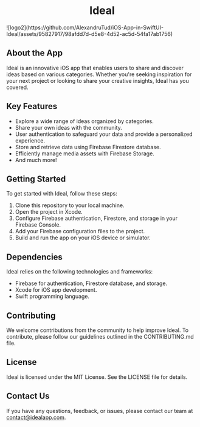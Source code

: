 <h1 align="center">Ideal</h1>

<div width="300px;">
        ![logo2](https://github.com/AlexandruTud/iOS-App-in-SwiftUI-Ideal/assets/95827917/98afdd7d-d5e8-4d52-ac5d-54fa17ab1756)

</div>



<h2>About the App</h2>
<p>Ideal is an innovative iOS app that enables users to share and discover ideas based on various categories. Whether you're seeking inspiration for your next project or looking to share your creative insights, Ideal has you covered.</p>

<h2>Key Features</h2>
<ul>
        <li>Explore a wide range of ideas organized by categories.</li>
        <li>Share your own ideas with the community.</li>
        <li>User authentication to safeguard your data and provide a personalized experience.</li>
        <li>Store and retrieve data using Firebase Firestore database.</li>
        <li>Efficiently manage media assets with Firebase Storage.</li>
        <li>And much more!</li>
    </ul>

  <h2>Getting Started</h2>
    <p>To get started with Ideal, follow these steps:</p>
    <ol>
        <li>Clone this repository to your local machine.</li>
        <li>Open the project in Xcode.</li>
        <li>Configure Firebase authentication, Firestore, and storage in your Firebase Console.</li>
        <li>Add your Firebase configuration files to the project.</li>
        <li>Build and run the app on your iOS device or simulator.</li>
    </ol>

  <h2>Dependencies</h2>
    <p>Ideal relies on the following technologies and frameworks:</p>
    <ul>
        <li>Firebase for authentication, Firestore database, and storage.</li>
        <li>Xcode for iOS app development.</li>
        <li>Swift programming language.</li>
        <!-- Add any additional dependencies here -->
    </ul>

<h2>Contributing</h2>
    <p>We welcome contributions from the community to help improve Ideal. To contribute, please follow our guidelines outlined in the CONTRIBUTING.md file.</p>

  <h2>License</h2>
    <p>Ideal is licensed under the MIT License. See the LICENSE file for details.</p>

  <h2>Contact Us</h2>
    <p>If you have any questions, feedback, or issues, please contact our team at <a href="mailto:contact@idealapp.com">contact@idealapp.com</a>.</p>


